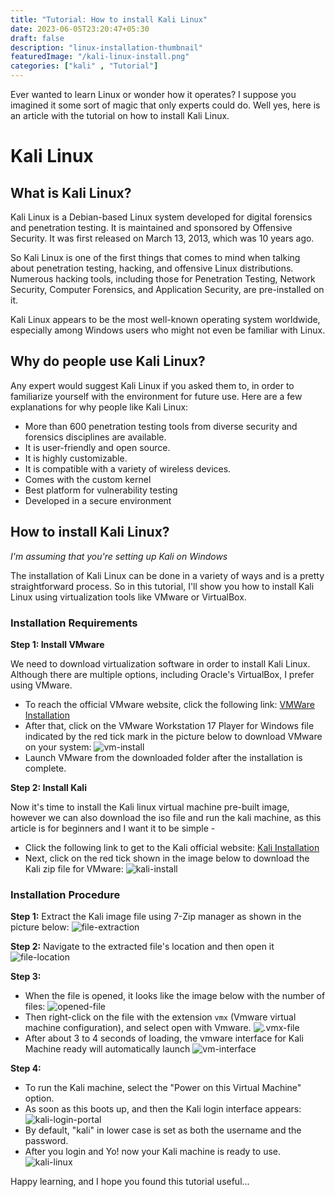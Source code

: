 ```yaml
---
title: "Tutorial: How to install Kali Linux"
date: 2023-06-05T23:20:47+05:30
draft: false
description: "linux-installation-thumbnail"
featuredImage: "/kali-linux-install.png"
categories: ["kali" , "Tutorial"]
---
```

Ever wanted to learn Linux or wonder how it operates? I suppose you imagined it some sort of magic that only experts could do. Well yes, here is an article with the tutorial on how to install Kali Linux.
<!--more-->
# Kali Linux
## What is Kali Linux?
Kali Linux is a Debian-based Linux system developed for digital forensics and penetration testing. It is maintained and sponsored by Offensive Security. It was first released on March 13, 2013, which was 10 years ago.

So Kali Linux is one of the first things that comes to mind when talking about penetration testing, hacking, and offensive Linux distributions. Numerous hacking tools, including those for Penetration Testing, Network Security, Computer Forensics, and Application Security, are pre-installed on it.

Kali Linux appears to be the most well-known operating system worldwide, especially among Windows users who might not even be familiar with Linux. 
## Why do people use Kali Linux?
Any expert would suggest Kali Linux if you asked them to, in order to familiarize yourself with the environment for future use. Here are a few explanations for why people like Kali Linux:
- More than 600 penetration testing tools from diverse security and forensics disciplines are available.
- It is user-friendly and open source.
- It is highly customizable.
- It is compatible with a variety of wireless devices.
- Comes with the custom kernel
- Best platform for vulnerability testing
- Developed in a secure environment

## How to install Kali Linux?
_I'm assuming that you're setting up Kali on Windows_

The installation of Kali Linux can be done in a variety of ways and is a pretty straightforward process. 
So in this tutorial, I'll show you how to install Kali Linux using virtualization tools like VMware or VirtualBox.
### Installation Requirements
__Step 1: Install VMware__

We need to download virtualization software in order to install Kali Linux. Although there are multiple options, including Oracle's VirtualBox, I prefer using VMware.
- To reach the official VMware website, click the following link:
[VMWare Installation](https://www.vmware.com/in/products/workstation-player/workstation-player-evaluation.html "Visit to install Vmware!")
- After that, click on the VMware Workstation 17 Player for Windows file indicated by the red tick mark in the picture below to download VMware on your system:
![vm-install](/vm.png "VMware-installation")
- Launch VMware from the downloaded folder after the installation is complete.

__Step 2: Install Kali__

Now it's time to install the Kali linux virtual machine pre-built image, however we can also download the iso file and run the kali machine, as this article is for beginners and I want it to be simple - 
- Click the following link to get to the Kali official website:
[Kali Installation](https://www.kali.org/get-kali/#kali-virtual-machines "Visit to install Kali!")
- Next, click on the red tick shown in the image below to download the Kali zip file for VMware:
![kali-install](/kali-install.png "Kali-installation")

### Installation Procedure
__Step 1:__
Extract the Kali image file using 7-Zip manager as shown in the picture below:
![file-extraction](/extract-file.png "File extraction")

__Step 2:__
Navigate to the extracted file's location and then open it
![file-location](/file-location.png "File location")

__Step 3:__
- When the file is opened, it looks like the image below with the number of files:
![opened-file](/file-opened.png "Opened file")
- Then right-click on the file with the extension `vmx` (Vmware virtual machine configuration), and select open with Vmware. 
![.vmx-file](/vmx.png ".vmx file")
- After about 3 to 4 seconds of loading, the vmware interface for Kali Machine ready will automatically launch
![vm-interface](/kali-vm-interface.png "VMware interface")

__Step 4:__
- To run the Kali machine, select the "Power on this Virtual Machine" option.
- As soon as this boots up, and then the Kali login interface appears:
![kali-login-portal](/login-portal.png "Kali login portal")
- By default, "kali" in lower case is set as both the username and the password.
- After you login and Yo! now your Kali machine is ready to use. 
![kali-linux](/kali-linux.png "Kali Linux")

Happy learning, and I hope you found this tutorial useful...